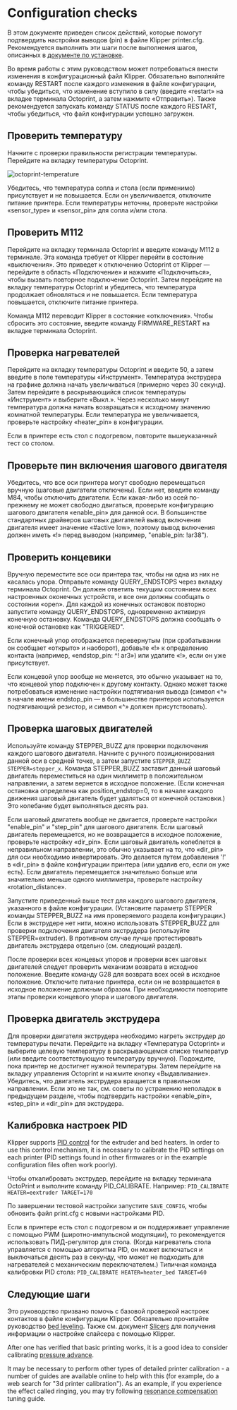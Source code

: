 # Configuration checks

В этом документе приведен список действий, которые помогут подтвердить настройки выводов (pin) в файле Klipper printer.cfg. Рекомендуется выполнить эти шаги после выполнения шагов, описанных в [документе по установке](Installation.md).

Во время работы с этим руководством может потребоваться внести изменения в конфигурационный файл Klipper. Обязательно выполняйте команду RESTART после каждого изменения в файле конфигурации, чтобы убедиться, что изменение вступило в силу (введите «restart» на вкладке терминала Octoprint, а затем нажмите «Отправить»). Также рекомендуется запускать команду STATUS после каждого RESTART, чтобы убедиться, что файл конфигурации успешно загружен.

## Проверить температуру

Начните с проверки правильности регистрации температуры. Перейдите на вкладку температуры Octoprint.

![octoprint-temperature](img/octoprint-temperature.png)

Убедитесь, что температура сопла и стола (если применимо) присутствует и не повышается. Если он увеличивается, отключите питание принтера. Если температуры неточны, проверьте настройки «sensor_type» и «sensor_pin» для сопла и/или стола.

## Проверить M112

Перейдите на вкладку терминала Octoprint и введите команду M112 в терминале. Эта команда требует от Klipper перейти в состояние «выключения». Это приведет к отключению Octoprint от Klipper — перейдите в область «Подключение» и нажмите «Подключиться», чтобы вызвать повторное подключение Octoprint. Затем перейдите на вкладку температуры Octoprint и убедитесь, что температура продолжает обновляться и не повышается. Если температура повышается, отключите питание принтера.

Команда M112 переводит Klipper в состояние «отключения». Чтобы сбросить это состояние, введите команду FIRMWARE_RESTART на вкладке терминала Octoprint.

## Проверка нагревателей

Перейдите на вкладку температуры Octoprint и введите 50, а затем введите в поле температуры «Инструмент». Температура экструдера на графике должна начать увеличиваться (примерно через 30 секунд). Затем перейдите в раскрывающийся список температуры «Инструмент» и выберите «Выкл.». Через несколько минут температура должна начать возвращаться к исходному значению комнатной температуры. Если температура не увеличивается, проверьте настройку «heater_pin» в конфигурации.

Если в принтере есть стол с подогревом, повторите вышеуказанный тест со столом.

## Проверьте пин включения шагового двигателя

Убедитесь, что все оси принтера могут свободно перемещаться вручную (шаговые двигатели отключены). Если нет, введите команду M84, чтобы отключить двигатели. Если какая-либо из осей по-прежнему не может свободно двигаться, проверьте конфигурацию шагового двигателя «enable_pin» для данной оси. В большинстве стандартных драйверов шаговых двигателей вывод включения двигателя имеет значение «#active low», поэтому вывод включения должен иметь «!» перед выводом (например, "enable_pin: !ar38").

## Проверить концевики

Вручную переместите все оси принтера так, чтобы ни одна из них не касалась упора. Отправьте команду QUERY_ENDSTOPS через вкладку терминала Octoprint. Он должен ответить текущим состоянием всех настроенных оконечных устройств, и все они должны сообщать о состоянии «open». Для каждой из конечных остановок повторно запустите команду QUERY_ENDSTOPS, одновременно активируя конечную остановку. Команда QUERY_ENDSTOPS должна сообщать о конечной остановке как "TRIGGERED".

Если конечный упор отображается перевернутым (при срабатывании он сообщает «открыто» и наоборот), добавьте «!» к определению контакта (например, «endstop_pin: ^! ar3») или удалите «!», если он уже присутствует.

Если концевой упор вообще не меняется, это обычно указывает на то, что концевой упор подключен к другому контакту. Однако может также потребоваться изменение настройки подтягивания вывода (символ «^» в начале имени endstop_pin — в большинстве принтеров используется подтягивающий резистор, и символ «^» должен присутствовать).

## Проверка шаговых двигателей

Используйте команду STEPPER_BUZZ для проверки подключения каждого шагового двигателя. Начните с ручного позиционирования данной оси в средней точке, а затем запустите `STEPPER_BUZZ STEPPER=stepper_x`. Команда STEPPER_BUZZ заставит данный шаговый двигатель переместиться на один миллиметр в положительном направлении, а затем вернется в исходное положение. (Если конечная остановка определена как position_endstop=0, то в начале каждого движения шаговый двигатель будет удаляться от конечной остановки.) Это колебание будет выполняться десять раз.

Если шаговый двигатель вообще не двигается, проверьте настройки "enable_pin" и "step_pin" для шагового двигателя. Если шаговый двигатель перемещается, но не возвращается в исходное положение, проверьте настройку «dir_pin». Если шаговый двигатель колеблется в неправильном направлении, это обычно указывает на то, что «dir_pin» для оси необходимо инвертировать. Это делается путем добавления '!' в «dir_pin» в файле конфигурации принтера (или удалив его, если он уже есть). Если двигатель перемещается значительно больше или значительно меньше одного миллиметра, проверьте настройку «rotation_distance».

Запустите приведенный выше тест для каждого шагового двигателя, указанного в файле конфигурации. (Установите параметр STEPPER команды STEPPER_BUZZ на имя проверяемого раздела конфигурации.) Если в экструдере нет нити, можно использовать STEPPER_BUZZ для проверки подключения двигателя экструдера (используйте STEPPER=extruder). В противном случае лучше протестировать двигатель экструдера отдельно (см. следующий раздел).

После проверки всех концевых упоров и проверки всех шаговых двигателей следует проверить механизм возврата в исходное положение. Введите команду G28 для возврата всех осей в исходное положение. Отключите питание принтера, если он не возвращается в исходное положение должным образом. При необходимости повторите этапы проверки концевого упора и шагового двигателя.

## Проверка двигатель экструдера

Для проверки двигателя экструдера необходимо нагреть экструдер до температуры печати. Перейдите на вкладку «Температура Octoprint» и выберите целевую температуру в раскрывающемся списке температур (или введите соответствующую температуру вручную). Подождите, пока принтер не достигнет нужной температуры. Затем перейдите на вкладку управления Octoprint и нажмите кнопку «Выдавливание». Убедитесь, что двигатель экструдера вращается в правильном направлении. Если это не так, см. советы по устранению неполадок в предыдущем разделе, чтобы подтвердить настройки «enable_pin», «step_pin» и «dir_pin» для экструдера.

## Калибровка настроек PID

Klipper supports [PID control](https://en.wikipedia.org/wiki/PID_controller) for the extruder and bed heaters. In order to use this control mechanism, it is necessary to calibrate the PID settings on each printer (PID settings found in other firmwares or in the example configuration files often work poorly).

Чтобы откалибровать экструдер, перейдите на вкладку терминала OctoPrint и выполните команду PID_CALIBRATE. Например: `PID_CALIBRATE HEATER=eextruder TARGET=170`

По завершении тестовой настройки запустите `SAVE_CONFIG`, чтобы обновить файл print.cfg с новыми настройками PID.

Если в принтере есть стол с подогревом и он поддерживает управление с помощью PWM (широтно-импульсной модуляции), то рекомендуется использовать ПИД-регулятор для стола. (Когда нагреватель стола управляется с помощью алгоритма PID, он может включаться и выключаться десять раз в секунду, что может не подходить для нагревателей с механическим переключателем.) Типичная команда калибровки PID стола: `PID_CALIBRATE HEATER=heater_bed TARGET=60`

## Следующие шаги

Это руководство призвано помочь с базовой проверкой настроек контактов в файле конфигурации Klipper. Обязательно прочитайте руководство [bed leveling](Bed_Level.md). Также см. документ [Slicers](Slicers.md) для получения информации о настройке слайсера с помощью Klipper.

After one has verified that basic printing works, it is a good idea to consider calibrating [pressure advance](Pressure_Advance.md).

It may be necessary to perform other types of detailed printer calibration - a number of guides are available online to help with this (for example, do a web search for "3d printer calibration"). As an example, if you experience the effect called ringing, you may try following [resonance compensation](Resonance_Compensation.md) tuning guide.
